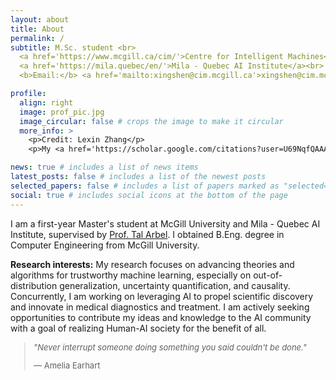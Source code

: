 ```yaml
---
layout: about
title: About
permalink: /
subtitle: M.Sc. student <br>
  <a href='https://www.mcgill.ca/cim/'>Centre for Intelligent Machines</a>, <a href='https://www.mcgill.ca'>McGill University</a> <br>
  <a href='https://mila.quebec/en/'>Mila - Quebec AI Institute</a><br>
  <b>Email:</b> <a href='mailto:xingshen@cim.mcgill.ca'>xingshen@cim.mcgill.ca</a>

profile:
  align: right
  image: prof_pic.jpg
  image_circular: false # crops the image to make it circular
  more_info: >
    <p>Credit: Lexin Zhang</p>
    <p>My <a href='https://scholar.google.com/citations?user=U69NqfQAAAAJ&hl=en'>Google Scholar</a> / <a href='/404.html'>CV</a></p>

news: true # includes a list of news items
latest_posts: false # includes a list of the newest posts
selected_papers: false # includes a list of papers marked as "selected={true}"
social: true # includes social icons at the bottom of the page
---
```


I am a first-year Master's student at McGill University and Mila - Quebec AI Institute, supervised by <a href='https://www.cim.mcgill.ca/~arbel/'>Prof. Tal Arbel</a>.
I obtained B.Eng. degree in Computer Engineering from McGill University.

<b>Research interests:</b> My research focuses on advancing theories and algorithms for trustworthy machine learning, especially on out-of-distribution generalization, uncertainty quantification, and causality. Concurrently, I am working on leveraging AI to propel scientific discovery and innovate in medical diagnostics and treatment. I am actively seeking opportunities to contribute my ideas and knowledge to the AI community with a goal of realizing Human-AI society for the benefit of all.

<blockquote style="font-size: small;">
    <p><em>"Never interrupt someone doing something you said couldn't be done."</em></p>
    <footer>— Amelia Earhart</footer>
</blockquote>